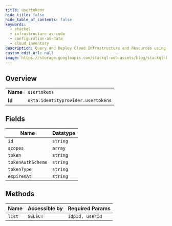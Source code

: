 ```yaml
---
title: usertokens
hide_title: false
hide_table_of_contents: false
keywords:
  - stackql
  - infrastructure-as-code
  - configuration-as-data
  - cloud inventory
description: Query and Deploy Cloud Infrastructure and Resources using SQL
custom_edit_url: null
image: https://storage.googleapis.com/stackql-web-assets/blog/stackql-blog-post-featured-image.png
---
```

  
    

## Overview
<table><tbody>
<tr><td><b>Name</b></td><td><code>usertokens</code></td></tr>
<tr><td><b>Id</b></td><td><code>okta.identityprovider.usertokens</code></td></tr>
</tbody></table>

## Fields
| Name | Datatype |
| ---- | -------- |
| `id` | `string` |
| `scopes` | `array` |
| `token` | `string` |
| `tokenAuthScheme` | `string` |
| `tokenType` | `string` |
| `expiresAt` | `string` |
## Methods
| Name | Accessible by | Required Params |
| ---- | ------------- | --------------- |
| `list` | `SELECT` | `idpId, userId` |

